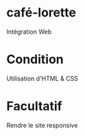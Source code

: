 # café-lorette

Intégration Web

# Condition 

Utilisation d'HTML & CSS 

# Facultatif 

Rendre le site responsive
